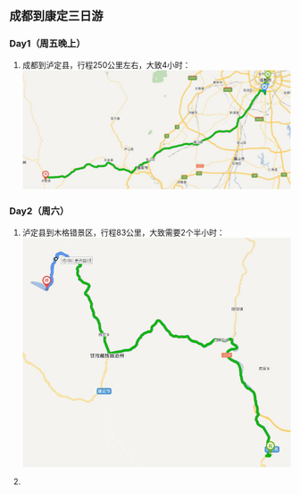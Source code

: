 ## 成都到康定三日游

### Day1（周五晚上）
1. 成都到泸定县，行程250公里左右，大致4小时：
![第一天行程](/Image/KD_Day1.jpg)

### Day2（周六）
1. 泸定县到木格错景区，行程83公里，大致需要2个半小时：
![第二天行程](/Image/KD_Day2.jpg)

2. 
